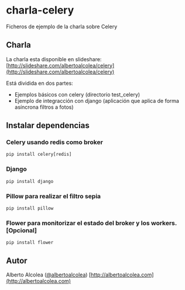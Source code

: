 charla-celery
=============

Ficheros de ejemplo de la charla sobre Celery


Charla
------
La charla esta disponible en slideshare: [http://slideshare.com/albertoalcolea/celery](http://slideshare.com/albertoalcolea/celery)

Está dividida en dos partes:
 * Ejemplos básicos con celery (directorio test_celery)
 * Ejemplo de integracción con django (aplicación que aplica de forma asíncrona filtros a fotos)


Instalar dependencias
---------------------

### Celery usando redis como broker

    pip install celery[redis]

### Django

    pip install django

### Pillow para realizar el filtro sepia

    pip install pillow

### Flower para monitorizar el estado del broker y los workers. [Opcional]

    pip install flower


Autor
-----
Alberto Alcolea ([@albertoalcolea](https://twitter.com/albertoalcolea))
[http://albertoalcolea.com](http://albertoalcolea.com)